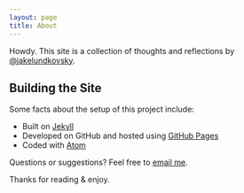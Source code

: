 ```yaml
---
layout: page
title: About
---
```


Howdy. This site is a collection of thoughts and reflections by [@jakelundkovsky](https://www.instagram.com/jakelundkovsky/).

<!-- There are currently two themes built on Poole:

* [Hyde](http://hyde.getpoole.com)
* [Lanyon](http://lanyon.getpoole.com) -->



## Building the Site

Some facts about the setup of this project include:

* Built on [Jekyll](http://jekyllrb.com)
* Developed on GitHub and hosted using [GitHub Pages](https://pages.github.com)
* Coded with [Atom](http://atom.io)

Questions or suggestions? Feel free to [email me](mailto:jake.lundkovsky@gmail.com).

Thanks for reading & enjoy.

